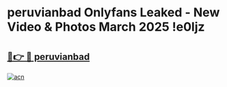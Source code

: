 # peruvianbad Onlyfans Leaked - New Video & Photos March 2025 !e0ljz

# <h2><a href="https://qdxsbr.iuczelnia.edu.pl?title=peruvianbad&ref=e0ljz">🔗👉 🔴 peruvianbad</a></h2>

[![acn](https://github.com/user-attachments/assets/0f9c940e-d8b0-45ae-aac7-cd30a18b3e1c)](https://qdxsbr.iuczelnia.edu.pl?title=peruvianbad&ref=e0ljz)

